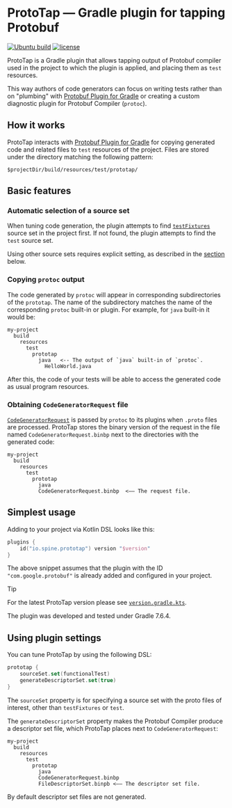 # ProtoTap — Gradle plugin for tapping Protobuf

[![Ubuntu build][ubuntu-build-badge]][gh-actions]
[![license](https://img.shields.io/badge/license-Apache%20License%202.0-blue.svg?style=flat)](http://www.apache.org/licenses/LICENSE-2.0)

[gh-actions]: https://github.com/SpineEventEngine/ProtoTap/actions
[ubuntu-build-badge]: https://github.com/SpineEventEngine/ProtoTap/actions/workflows/build-on-ubuntu.yml/badge.svg

ProtoTap is a Gradle plugin that allows tapping output of Protobuf compiler used in the project to
which the plugin is applied, and placing them as `test` resources. 

This way authors of code generators can focus on writing tests rather than on "plumbing" with
[Protobuf Plugin for Gradle][protobuf-plugin] or creating a custom diagnostic plugin for
Protobuf Compiler (`protoc`).

## How it works

ProtoTap interacts with [Protobuf Plugin for Gradle][protobuf-plugin] for copying generated code and
related files to `test` resources of the project. Files are stored under the directory matching
the following pattern:
```
$projectDir/build/resources/test/prototap/
```

## Basic features

### Automatic selection of a source set
When tuning code generation, the plugin attempts to find [`testFixtures`][test-fixtures] source set
in the project first. If not found, the plugin attempts to find the `test` source set.

Using other source sets requires explicit setting, as described in the [section](#settings) below.

### Copying `protoc` output
The code generated by `protoc` will appear in corresponding subdirectories of the `prototap`.
The name of the subdirectory matches the name of the corresponding `protoc` built-in or plugin.
For example, for `java` built-in it would be:

```
my-project
  build
    resources
      test
        prototap
          java   <-- The output of `java` built-in of `protoc`.
            HelloWorld.java
```
After this, the code of your tests will be able to access the generated code as usual program
resources.

### Obtaining `CodeGeneratorRequest` file
[`CodeGeneratorRequest`][codegen-request] is passed by `protoc` to its plugins when `.proto` files
are processed. ProtoTap stores the binary version of the request in the file
named `CodeGeneratorRequest.binbp` next to the directories with the generated code:

```
my-project
  build
    resources
      test
        prototap
          java
          CodeGeneratorRequest.binbp  <—— The request file.
```

## Simplest usage

Adding to your project via Kotlin DSL looks like this:
```kotlin
plugins {
    id("io.spine.prototap") version "$version"
}
```
The above snippet assumes that the plugin with the ID `"com.google.protobuf"` is already
added and configured in your project.

> [!TIP]
> For the latest ProtoTap version please see [`version.gradle.kts`](version.gradle.kts).
> 
> The plugin was developed and tested under Gradle 7.6.4.

## <a name="settings"></a>Using plugin settings
You can tune ProtoTap by using the following DSL:

```kotlin
prototap {
    sourceSet.set(functionalTest)
    generateDescriptorSet.set(true)
}
```
The `sourceSet` property is for specifying a source set with the proto files of interest, other
than `testFixtures` or `test`.

The `generateDescriptorSet` property makes the Protobuf Compiler produce a descriptor set file,
which ProtoTap places next to `CodeGeneratorRequest`:

```
my-project
  build
    resources
      test
        prototap
          java
          CodeGeneratorRequest.binbp  
          FileDescriptorSet.binpb <—— The descriptor set file.
```
By default descriptor set files are not generated.

[protobuf-plugin]: https://github.com/google/protobuf-gradle-plugin
[test-fixtures]: https://docs.gradle.org/current/userguide/java_testing.html#sec:java_test_fixtures
[codegen-request]: https://github.com/protocolbuffers/protobuf/blob/main/src/google/protobuf/compiler/plugin.proto
[descriptor-set]: https://github.com/google/protobuf-gradle-plugin#generate-descriptor-set-files

